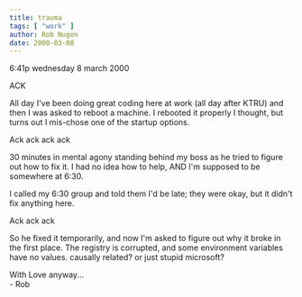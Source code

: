 ```yaml
---
title: trauma
tags: [ "work" ]
author: Rob Nugen
date: 2000-03-08
---
```


<p class=date>6:41p wednesday 8 march 2000</p>

<p>ACK

<p>All day I've been doing great coding here at work (all day after KTRU) 
and then I was asked to reboot a machine.  I rebooted it properly I 
thought, but turns out I mis-chose one of the startup options.

<p>Ack ack ack ack

<p>30 minutes in mental agony standing behind my boss as he tried to figure 
out how to fix it.  I had no idea how to help, AND I'm supposed to be 
somewhere at 6:30.

<p>I called my 6:30 group and told them I'd be late; they were okay, but it 
didn't fix anything here.

<p>Ack ack ack

<p>So he fixed it temporarily, and now I'm asked to figure out why it broke 
in the first place.  The registry is corrupted, and some environment 
variables have no values.  causally related?  or just stupid microsoft?

<p>With Love anyway...
<br> - Rob

